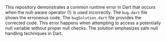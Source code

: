 This repository demonstrates a common runtime error in Dart that occurs when the null-aware operator (!) is used incorrectly. The `bug.dart` file shows the erroneous code. The `bugSolution.dart` file provides the corrected code. This error happens when attempting to access a potentially null variable without proper null checks.  The solution emphasizes safe null handling techniques in Dart.
